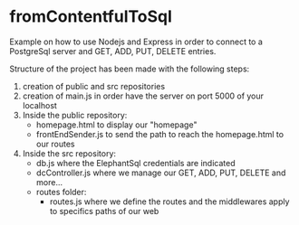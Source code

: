 # fromContentfulToSql

Example on how to use Nodejs and Express in order to connect to a PostgreSql server and GET, ADD, PUT, DELETE entries.

Structure of the project has been made with the following steps:

1. creation of public and src repositories
2. creation of main.js in order have the server on port 5000 of your localhost
3. Inside the public repository:
   - homepage.html to display our "homepage"
   - frontEndSender.js to send the path to reach the homepage.html to our routes
4. Inside the src repository:
   - db.js where the ElephantSql credentials are indicated
   - dcController.js where we manage our GET, ADD, PUT, DELETE and more...
   - routes folder:
     - routes.js where we define the routes and the middlewares apply to specifics paths of our web
